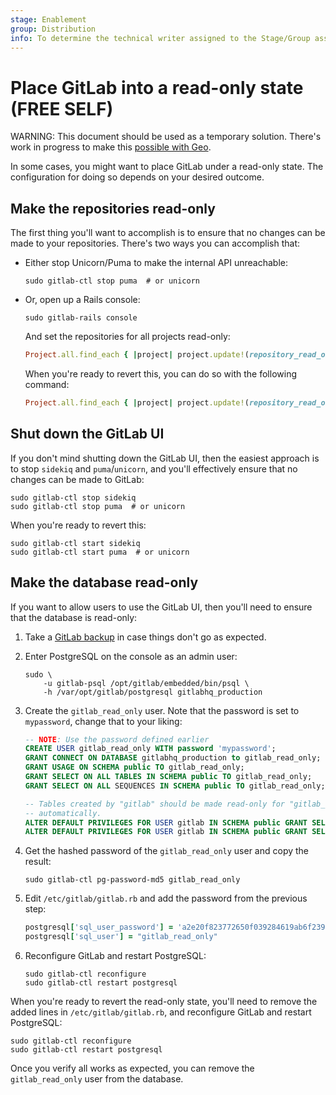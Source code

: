 ```yaml
---
stage: Enablement
group: Distribution
info: To determine the technical writer assigned to the Stage/Group associated with this page, see https://about.gitlab.com/handbook/engineering/ux/technical-writing/#assignments
---
```


# Place GitLab into a read-only state **(FREE SELF)**

WARNING:
This document should be used as a temporary solution.
There's work in progress to make this
[possible with Geo](https://gitlab.com/groups/gitlab-org/-/epics/2149).

In some cases, you might want to place GitLab under a read-only state.
The configuration for doing so depends on your desired outcome.

## Make the repositories read-only

The first thing you'll want to accomplish is to ensure that no changes can be
made to your repositories. There's two ways you can accomplish that:

- Either stop Unicorn/Puma to make the internal API unreachable:

  ```shell
  sudo gitlab-ctl stop puma  # or unicorn
  ```

- Or, open up a Rails console:

  ```shell
  sudo gitlab-rails console
  ```

  And set the repositories for all projects read-only:

  ```ruby
  Project.all.find_each { |project| project.update!(repository_read_only: true) }
  ```

  When you're ready to revert this, you can do so with the following command:

  ```ruby
  Project.all.find_each { |project| project.update!(repository_read_only: false) }
  ```

## Shut down the GitLab UI

If you don't mind shutting down the GitLab UI, then the easiest approach is to
stop `sidekiq` and `puma`/`unicorn`, and you'll effectively ensure that no
changes can be made to GitLab:

```shell
sudo gitlab-ctl stop sidekiq
sudo gitlab-ctl stop puma  # or unicorn
```

When you're ready to revert this:

```shell
sudo gitlab-ctl start sidekiq
sudo gitlab-ctl start puma  # or unicorn
```

## Make the database read-only

If you want to allow users to use the GitLab UI, then you'll need to ensure that
the database is read-only:

1. Take a [GitLab backup](../raketasks/backup_restore.md#back-up-gitlab)
   in case things don't go as expected.
1. Enter PostgreSQL on the console as an admin user:

    ```shell
    sudo \
        -u gitlab-psql /opt/gitlab/embedded/bin/psql \
        -h /var/opt/gitlab/postgresql gitlabhq_production
    ```

1. Create the `gitlab_read_only` user. Note that the password is set to `mypassword`,
   change that to your liking:

    ```sql
    -- NOTE: Use the password defined earlier
    CREATE USER gitlab_read_only WITH password 'mypassword';
    GRANT CONNECT ON DATABASE gitlabhq_production to gitlab_read_only;
    GRANT USAGE ON SCHEMA public TO gitlab_read_only;
    GRANT SELECT ON ALL TABLES IN SCHEMA public TO gitlab_read_only;
    GRANT SELECT ON ALL SEQUENCES IN SCHEMA public TO gitlab_read_only;

    -- Tables created by "gitlab" should be made read-only for "gitlab_read_only"
    -- automatically.
    ALTER DEFAULT PRIVILEGES FOR USER gitlab IN SCHEMA public GRANT SELECT ON TABLES TO gitlab_read_only;
    ALTER DEFAULT PRIVILEGES FOR USER gitlab IN SCHEMA public GRANT SELECT ON SEQUENCES TO gitlab_read_only;
    ```

1. Get the hashed password of the `gitlab_read_only` user and copy the result:

   ```shell
   sudo gitlab-ctl pg-password-md5 gitlab_read_only
   ```

1. Edit `/etc/gitlab/gitlab.rb` and add the password from the previous step:

    ```ruby
    postgresql['sql_user_password'] = 'a2e20f823772650f039284619ab6f239'
    postgresql['sql_user'] = "gitlab_read_only"
    ```

1. Reconfigure GitLab and restart PostgreSQL:

   ```shell
   sudo gitlab-ctl reconfigure
   sudo gitlab-ctl restart postgresql
   ```

When you're ready to revert the read-only state, you'll need to remove the added
lines in `/etc/gitlab/gitlab.rb`, and reconfigure GitLab and restart PostgreSQL:

```shell
sudo gitlab-ctl reconfigure
sudo gitlab-ctl restart postgresql
```

Once you verify all works as expected, you can remove the `gitlab_read_only`
user from the database.
